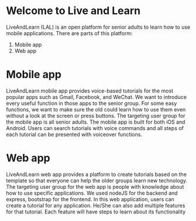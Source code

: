 # Welcome to Live and Learn 

LiveAndLearn (LAL) is an open platform for senior adults to learn how to use mobile applications. 
There are parts of this platform:
1. Mobile app 
2. Web app

# Mobile app
LiveAndLearn mobile app provides voice-based tutorials for the most popular apps such as Gmail, Facebook, and WeChat. We want to introduce every useful function in those apps to the senior group. For some easy functions, we want to make sure the old could learn how to use them even without a look at the screen or press buttons. The targeting user group for the mobile app is all senior adults. The mobile app is built for both iOS and Android. Users can search tutorials with voice commands and all steps of each tutorial can be presented with voiceover functions. 

# Web app
LiveAndLearn web app provides a platform to create tutorials based on the template so that everyone can help the older groups learn new technology. The targeting user group for the web app is people with knowledge about how to use specific applications. We used nodeJS for the backend and express, bootstrap for the frontend. In this web application, users can create a tutorial for any application. He/She can also add multiple features for that tutorial. Each feature will have steps to learn about its functionality

